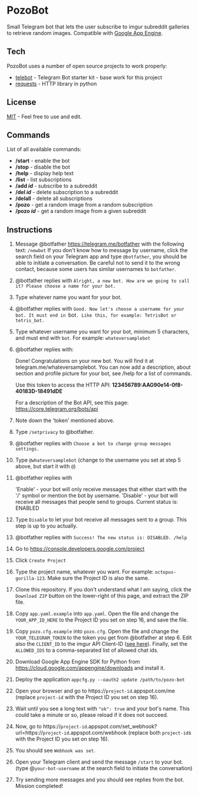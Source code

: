 # PozoBot

Small Telegram bot that lets the user subscribe to imgur subreddit galleries to retrieve random images. Compatible with [Google App Engine](https://cloud.google.com/appengine/docs).

Tech
----

PozoBot uses a number of open source projects to work properly:

* [telebot](https://github.com/yukuku/telebot/) - Telegram Bot starter kit - base work for this project
* [requests](http://docs.python-requests.org/en/latest/) - HTTP library in python

License
-------
[MIT](LICENSE) - Feel free to use and edit.

Commands
--------
List of all available commands:
  * **/start** - enable the bot
  * **/stop** - disable the bot
  * **/help** - display help text
  * **/list** - list subscriptions
  * **/add _id_** - subscribe to a subreddit
  * **/del _id_** - delete subscription to a subreddit
  * **/delall** - delete all subscriptions
  * **/pozo** - get a random image from a random subscription
  * **/pozo _id_** - get a random image from a given subreddit

Instructions
------------

1. Message @botfather https://telegram.me/botfather with the following text: `/newbot`
   If you don't know how to message by username, click the search field on your Telegram app and type `@botfather`, you should be able to initiate a conversation. Be careful not to send it to the wrong contact, because some users has similar usernames to `botfather`.

2. @botfather replies with `Alright, a new bot. How are we going to call it? Please choose a name for your bot.`

3. Type whatever name you want for your bot.

4. @botfather replies with `Good. Now let's choose a username for your bot. It must end in `bot`. Like this, for example: TetrisBot or tetris_bot.`

5. Type whatever username you want for your bot, minimum 5 characters, and must end with `bot`. For example: `whateversamplebot`

6. @botfather replies with:

    Done! Congratulations on your new bot. You will find it at telegram.me/whateversamplebot. You can now add a description, about section and profile picture for your bot, see /help for a list of commands.

    Use this token to access the HTTP API:
    <b>123456789:AAG90e14-0f8-40183D-18491dDE</b>

    For a description of the Bot API, see this page: https://core.telegram.org/bots/api

7. Note down the 'token' mentioned above.

8. Type `/setprivacy` to @botfather.

9. @botfather replies with `Choose a bot to change group messages settings.`

10. Type `@whateversamplebot` (change to the username you set at step 5 above, but start it with `@`)

11. @botfather replies with

    'Enable' - your bot will only receive messages that either start with the '/' symbol or mention the bot by username.
    'Disable' - your bot will receive all messages that people send to groups.
    Current status is: ENABLED

12. Type `Disable` to let your bot receive all messages sent to a group. This step is up to you actually.

13. @botfather replies with `Success! The new status is: DISABLED. /help`

14. Go to https://console.developers.google.com/project

15. Click `Create Project`

16. Type the project name, whatever you want. For example: `octopus-gorilla-123`. Make sure the Project ID is also the same.

17. Clone this repository. If you don't understand what I am saying, click the `Download ZIP` button on the lower-right of this page, and extract the ZIP file.

18. Copy `app.yaml.example` into `app.yaml`. Open the file and change the `YOUR_APP_ID_HERE` to the Project ID you set on step 16, and save the file.

19. Copy `pozo.cfg.example` into `pozo.cfg`. Open the file and change the `YOUR_TELEGRAM_TOKEN` to the token you get from @botfather at step 6. Edit also the `CLIENT_ID` to the imgur API Client-ID ([see here](https://api.imgur.com/)). Finally, set the `ALLOWED_IDS` to a comma-separated list of allowed chat ids.

20. Download Google App Engine SDK for Python from https://cloud.google.com/appengine/downloads and install it.

21. Deploy the application `appcfg.py --oauth2 update /path/to/pozo-bot`

22. Open your browser and go to https://`project-id`.appspot.com/me (replace `project-id` with the Project ID you set on step 16).

23. Wait until you see a long text with `"ok": true` and your bot's name. This could take a minute or so, please reload if it does not succeed.

24. Now, go to https://`project-id`.appspot.com/set_webhook?url=https://`project-id`.appspot.com/webhook (replace both `project-id`s with the Project ID you set on step 16).

25. You should see `Webhook was set`.

26. Open your Telegram client and send the message `/start` to your bot. (type @`your-bot-username` at the search field to initiate the conversation)

27. Try sending more messages and you should see replies from the bot. Mission completed!
